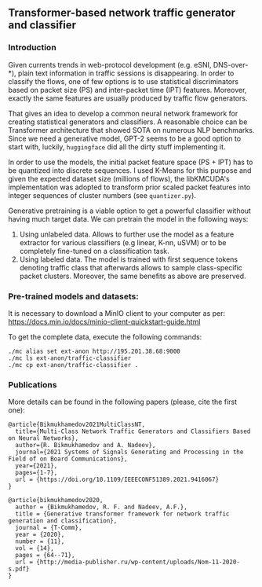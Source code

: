 
## Transformer-based network traffic generator and classifier 

### Introduction

Given currents trends in web-protocol development (e.g. eSNI, DNS-over-*),
 plain text information in traffic sessions is disappearing. In order
to classify the flows, one of few options is to use statistical discriminators
based on packet size (PS) and inter-packet time (IPT) features. 
Moreover, exactly the same features are usually produced by traffic 
flow generators. 
 
That gives an idea to develop a common neural network framework for 
creating statistical generators and classifiers. A reasonable choice
 can be Transformer architecture that showed SOTA on numerous NLP benchmarks.
Since we need a generative model, GPT-2 seems to be a good option to start 
with, luckily, `huggingface` did all the dirty stuff implementing it.

In order to use the models, the initial packet feature space (PS + IPT) 
has to be quantized into discrete sequences. I used K-Means for this 
purpose and given the expected dataset size (millions of flows),
the libKMCUDA's implementation was adopted to transform prior scaled 
 packet features into integer sequences of cluster numbers (see 
 `quantizer.py`).

Generative pretraining is a viable option to get a powerful classifier without
having much target data. We can pretrain the model in the following ways:
1. Using unlabeled data. Allows to further use the model as a feature
extractor for various classifiers (e.g linear, K-nn, uSVM) or to be completely
fine-tuned on a classification task.
2. Using labeled data. The model is trained with first sequence tokens 
denoting traffic class that afterwards allows to sample class-specific
packet clusters. Moreover, the same benefits as above are preserved.
 
### Pre-trained models and datasets: 

It is necessary to download a MinIO client to your computer as per:
https://docs.min.io/docs/minio-client-quickstart-guide.html

To get the complete data, execute the following commands:
```
./mc alias set ext-anon http://195.201.38.68:9000
./mc ls ext-anon/traffic-classifier
./mc cp ext-anon/traffic-classifier .
```

### Publications

More details can be found in the following papers (please, cite the first one):
```
@article{Bikmukhamedov2021MultiClassNT,
  title={Multi-Class Network Traffic Generators and Classifiers Based on Neural Networks},
  author={R. Bikmukhamedov and A. Nadeev},
  journal={2021 Systems of Signals Generating and Processing in the Field of on Board Communications},
  year={2021},
  pages={1-7},
  url = {https://doi.org/10.1109/IEEECONF51389.2021.9416067}
}

@article{bikmukhamedov2020,
  author = {Bikmukhamedov, R. F. and Nadeev, A.F.},
  title = {Generative transformer framework for network traffic generation and classification},
  journal = {T-Comm},
  year = {2020},
  number = {11},
  vol = {14},
  pages = {64--71},
  url = {http://media-publisher.ru/wp-content/uploads/Nom-11-2020-s.pdf}
}
```
